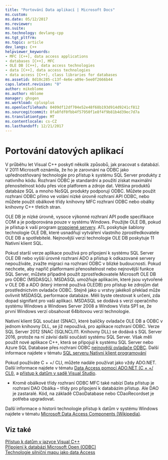 ```yaml
---
title: "Portování Data aplikací | Microsoft Docs"
ms.custom: 
ms.date: 05/12/2017
ms.reviewer: 
ms.suite: 
ms.technology: devlang-cpp
ms.tgt_pltfrm: 
ms.topic: article
dev_langs: C++
helpviewer_keywords:
- MFC [C++], data access applications
- databases [C++], MFC
- OLE DB [C++], data access technologies
- data [C++], data access technologies
- data access [C++], class libraries for databases
ms.assetid: 8d10c285-c13f-4e6e-a09e-5ee0f2666b44
caps.latest.revision: "0"
author: mikeblome
ms.author: mblome
manager: ghogen
ms.workload: cplusplus
ms.openlocfilehash: 0409df12df704e52e48f68b193d914d9241cf812
ms.sourcegitcommit: 8fa8fdf0fbb4f57950f1e8f4f9b81b4d39ec7d7a
ms.translationtype: MT
ms.contentlocale: cs-CZ
ms.lasthandoff: 12/21/2017
---
```

# <a name="porting-data-applications"></a>Portování datových aplikací
V průběhu let Visual C++ poskytl několik způsobů, jak pracovat s databází. V 2011 Microsoft oznámila, že ho je zarovnání na ODBC jako upřednostňovaný technologie pro přístup k systému SQL Server produkty z nativního kódu. Rozhraní ODBC je standardní a použití získat maximální přenositelnost kódu přes více platforem a zdroje dat. Většina produktů databáze SQL a mnoho NoSQL produkty podporují ODBC. Můžete použít rozhraní ODBC přímo ve volání nízké úrovně rozhraní API ODBC, nebo můžete použít obálkové třídy knihovny MFC rozhraní ODBC nebo obálky knihovny C++ třetích stran. 

OLE DB je nízké úrovně, vysoce výkonné rozhraní API podle specifikace COM a je podporována pouze v systému Windows. Použijte OLE DB, pokud je přístup k vaší program [propojené servery](/sql/relational-databases/linked-servers/linked-servers-database-engine). ATL poskytuje šablony technologie OLE DB, které usnadňují vytváření vlastního zprostředkovatele OLE DB a spotřebitelé. Nejnovější verzi technologie OLE DB poskytuje 11 Nativní klient SQL.  

Pokud starší verze aplikace používá pro připojení k systému SQL Server OLE DB nebo vyšší úrovně rozhraní ADO a přístup k odkazované servery nepoužíváte, zvažte migraci na rozhraní ODBC v blízké budoucnosti. Pokud nechcete, aby napříč platformami přenositelnost nebo nejnovější funkce SQL Server, můžete případně použít zprostředkovatele Microsoft OLE DB pro ODBC (MSDASQL).  MSDASQL umožňuje aplikacím, které jsou vytvořené v OLE DB a ADO (který interně používá OLEDB) pro přístup ke zdrojům dat prostřednictvím ovladače ODBC. Stejně jako u vrstvy jakékoli překlad může ovlivnit MSDASQL performace databáze. Měli byste otestovat k určení, zda dopad signifant pro vaši aplikaci. MSDASQL se dodává s verzí operačního systému Windows a Windows Server 2008 a Windows Vista SP1 se, že první Windows verzí obsahovat 64bitovou verzi technologie.

Nativní klient SQL součást (SNAC), které balíčky ovladače OLE DB a ODBC v jednom knihovny DLL, se již nepoužívá, pro aplikace rozhraní ODBC. Verze SQL Server 2012 SNAC (SQLNCLI11. Knihovny DLL) se dodává s SQL Server 2016, protože na ní závisí další součásti systému SQL Server. Však měli použít nové aplikace C++, která se připojují k systému SQL Server nebo Azure SQL Database přes rozhraní ODBC [nejnovější ovladače ODBC](https://docs.microsoft.com/en-us/sql/connect/odbc/download-odbc-driver-for-sql-server). Další informace najdete v tématu [SQL serveru Nativní klient programování](/sql/relational-databases/native-client/sql-server-native-client-programming)

Pokud používáte C + +/ CLI, můžete nadále používat jako vždy ADO.NET. Další informace najdete v tématu [Data Access pomocí ADO.NET (C + +/ CLI)](../dotnet/data-access-using-adonet-cpp-cli.md), a [přístup k datům v sadě Visual Studio](/visualstudio/data-tools/accessing-data-in-visual-studio).  
  
-   Kromě obálkové třídy rozhraní ODBC MFC také nabízí Data přístup je rozhraní DAO Obálka – třídy pro připojení k databázím přístup.  Ale DAO je zastaralé. Kód, na základě CDaoDatabase nebo CDaoRecordset je potřeba upgradovat. 

Další informace o historii technologie přístup k datům v systému Windows najdete v tématu [Microsoft Data Access Components (Wikipedia)](https://en.wikipedia.org/wiki/Microsoft_Data_Access_Components).  

## <a name="see-also"></a>Viz také  
 [Přístup k datům v jazyce Visual C++](../data/data-access-in-cpp.md)  
 [Připojení k databázi Microsoft Open (ODBC)](https://docs.microsoft.com/sql/odbc/microsoft-open-database-connectivity-odbc)  
 [Technologie silniční mapu jako data Access](https://msdn.microsoft.com/en-us/library/ms810810.aspx)  